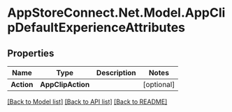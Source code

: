 # AppStoreConnect.Net.Model.AppClipDefaultExperienceAttributes

## Properties

Name | Type | Description | Notes
------------ | ------------- | ------------- | -------------
**Action** | **AppClipAction** |  | [optional] 

[[Back to Model list]](../README.md#documentation-for-models) [[Back to API list]](../README.md#documentation-for-api-endpoints) [[Back to README]](../README.md)

